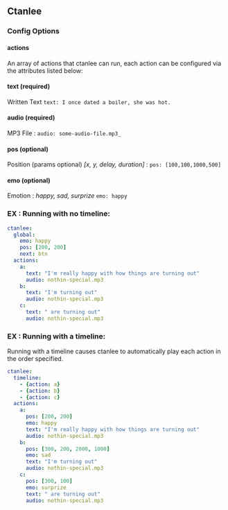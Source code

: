 ## Ctanlee

### Config Options


#### actions
An array of actions that ctanlee can run, each action can be configured via the attributes listed below:
#### text (required)
Written Text
```text: I once dated a boiler, she was hot.```

#### audio (required)
MP3 File :
```audio: some-audio-file.mp3_```

#### pos (optional)
Position (params optional) _[x, y, delay, duration]_ :
```pos: [100,100,1000,500]```

#### emo (optional)
Emotion : _happy, sad, surprize_
```emo: happy```



### EX : Running with no timeline:

```yaml
ctanlee:
  global:
    emo: happy
    pos: [200, 200]
    next: btn
  actions:
    a:
      text: "I'm really happy with how things are turning out"
      audio: nothin-special.mp3
    b:
      text: "I'm turning out"
      audio: nothin-special.mp3
    c:
      text: " are turning out"
      audio: nothin-special.mp3
```

### EX : Running with a timeline:

Running with a timeline causes ctanlee to automatically play each action in the order specified.

```yaml
ctanlee:
  timeline:
    - {action: a}
    - {action: b}
    - {action: c}
  actions:
    a:
      pos: [200, 200]
      emo: happy
      text: "I'm really happy with how things are turning out"
      audio: nothin-special.mp3
    b:
      pos: [300, 200, 2000, 1000]
      emo: sad
      text: "I'm turning out"
      audio: nothin-special.mp3
    c:
      pos: [300, 100]
      emo: surprize
      text: " are turning out"
      audio: nothin-special.mp3
```
